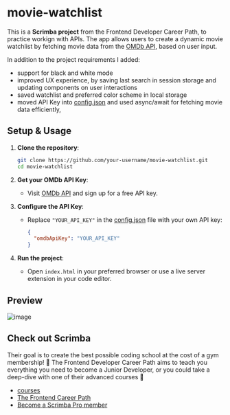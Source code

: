 # movie-watchlist
This is a **Scrimba project** from the Frontend Developer Career Path, to practice workign with APIs. The app allows users to create a dynamic movie watchlist by fetching movie data from the [OMDb API](https://www.omdbapi.com/), based on user input.

In addition to the project requirements I added:
- support for black and white mode
- improved UX experience, by saving last search in session storage and updating components on user interactions
- saved watchlist and preferred color scheme in local storage
- moved API Key into [config.json](./config.json) and used async/await for fetching movie data efficiently, 

## Setup & Usage
1. **Clone the repository**:
   ```bash
   git clone https://github.com/your-username/movie-watchlist.git
   cd movie-watchlist
   ```

2. **Get your OMDb API Key**:
   - Visit [OMDb API](https://www.omdbapi.com/apikey.aspx) and sign up for a free API key.

3. **Configure the API Key**:
   - Replace `"YOUR_API_KEY"` in the [config.json](./config.json) file with your own API key:
     ```json
     {
       "omdbApiKey": "YOUR_API_KEY"
     }
     ```
4. **Run the project**:
   - Open `index.html` in your preferred browser or use a live server extension in your code editor.

## Preview
![image](https://github.com/user-attachments/assets/10f0b259-a259-46c5-98ce-6f619adf39fd)

## Check out Scrimba

Their goal is to create the best possible coding school at the cost of a gym membership! 💜
The Frontend Developer Career Path aims to teach you everything you need to become a Junior Developer, or you could take a deep-dive with one of their advanced courses 🚀

- [courses](https://scrimba.com/allcourses)
- [The Frontend Career Path](https://scrimba.com/learn/frontend)
- [Become a Scrimba Pro member](https://scrimba.com/pricing)
